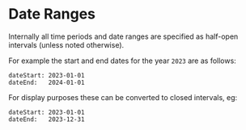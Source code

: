 Date Ranges
===========

Internally all time periods and date ranges are specified as half-open intervals (unless noted otherwise).

For example the start and end dates for the year `2023` are as follows:

	dateStart: 2023-01-01
	dateEnd:   2024-01-01


For display purposes these can be converted to closed intervals, eg:

	dateStart: 2023-01-01
	dateEnd:   2023-12-31


